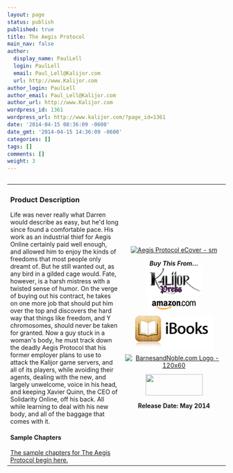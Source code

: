 ```yaml
---
layout: page
status: publish
published: true
title: The Aegis Protocol
main_nav: false
author:
  display_name: PaulLell
  login: PaulLell
  email: Paul_Lell@Kalijor.com
  url: http://www.Kalijor.com
author_login: PaulLell
author_email: Paul_Lell@Kalijor.com
author_url: http://www.Kalijor.com
wordpress_id: 1361
wordpress_url: http://www.kalijor.com/?page_id=1361
date: '2014-04-15 08:36:09 -0600'
date_gmt: '2014-04-15 14:36:09 -0600'
categories: []
tags: []
comments: []
weight: 3
---
```

<table width="100%" align="left">
<tbody>
<tr>
<td align="left">
<h3>Product Description</h3>
Life was never really what Darren would describe as easy, but he'd long since found a comfortable pace. His work as an industrial thief for Aegis Online certainly paid well enough, and allowed him to enjoy the kinds of freedoms that most people only dreamt of. But he still wanted out, as any bird in a gilded cage would. Fate, however, is a harsh mistress with a twisted sense of humor. On the verge of buying out his contract, he takes on one more job that should put him over the top and discovers the hard way that things like freedom, and Y chromosomes, should never be taken for granted. Now a guy stuck in a woman's body, he must track down the deadly Aegis Protocol that his former employer plans to use to attack the Kalijor game servers, and all of its players, while avoiding their agents, dealing with the new, and largely unwelcome, voice in his head, and keeping Xavier Quinn, the CEO of Solidarity Online, off his back. All while learning to deal with his new body, and all of the baggage that comes with it.

<h4>Sample Chapters</h4>
<a title="Chapter 1" href="https://www.kalijor.com/books/the-aegis-protocol/prologue">The sample chapters for The Aegis Protocol begin here.</a></td>
<td align="center" width="225">
<p style="text-align: center;"><a href="https://www.kalijor.com/wp-content/uploads/2014/04/Aegis-Protocol-eCover-sm.png"><img class=" wp-image-1362 aligncenter" alt="Aegis Protocol eCover - sm" src="https://www.kalijor.com/wp-content/uploads/2014/04/Aegis-Protocol-eCover-sm-197x300.png" width="250" height="370" /></a>

<div><strong><em>Buy This From&hellip;</em></strong></div>
<div style="padding-bottom: 6px;"><a href="http://www.lulu.com/shop/paul-lell/the-aegis-protocol/paperback/product-21545269.html"><img alt="Buy From Us" src="/images/Kalijor_Press.png" border="0" /></a> <a href="http://www.amazon.com/The-Aegis-Protocol-Paul-Lell-ebook/dp/B00J85XKEQ"><img alt="Buy From Amazon" src="/images/ShopAmazon.png" border="0" /></a></div>
<div style="padding-bottom: 6px;"><a href="https://itunes.apple.com/ie/book/the-aegis-protocol/id847919825?mt=11#"> <img alt="" src="/images/iBooks.png" /> </a></div>
<div style="padding-bottom: 6px;"><a href="http://www.barnesandnoble.com/w/the-aegis-protocol-paul-lell/1118959878?ean=2940149511709"><img alt="BarnesandNoble.com Logo - 120x60" src="http://ad.linksynergy.com/fs-bin/show?id=tBNt4D9O81A&amp;bids=229293.144&amp;subid=0&amp;type=4&amp;gridnum=6" border="0" /></a></div>
<div style="padding-bottom: 6px;"></div>
<a href="http://store.kobobooks.com/en-US/ebook/the-aegis-protocol" rel="attachment wp-att-874"><img class="aligncenter size-full wp-image-874" title="Kobo" alt="" src="https://www.kalijor.com/wp-content/uploads/2012/04/Kobo.gif" width="132" height="49" /></a>

<div style="padding-bottom: 6px;"></div>
<div style="padding-bottom: 6px;"></div>
<strong>Release Date: May 2014</strong></td>
</tr>
</tbody>
</table>
